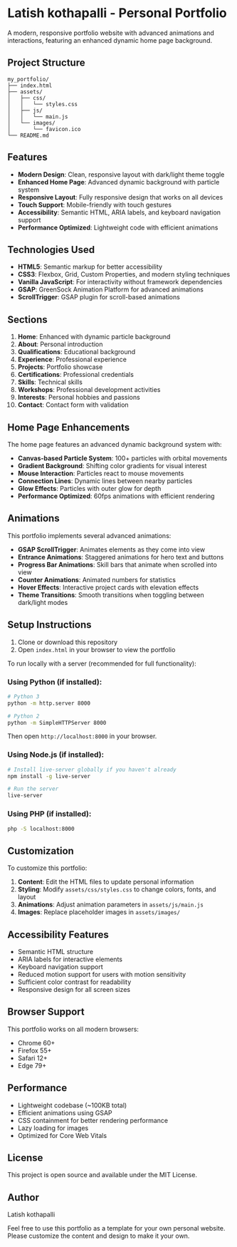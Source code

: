 # Latish kothapalli - Personal Portfolio

A modern, responsive portfolio website with advanced animations and interactions, featuring an enhanced dynamic home page background.

## Project Structure

```
my_portfolio/
├── index.html
├── assets/
│   ├── css/
│   │   └── styles.css
│   ├── js/
│   │   └── main.js
│   └── images/
│       └── favicon.ico
└── README.md
```

## Features

- **Modern Design**: Clean, responsive layout with dark/light theme toggle
- **Enhanced Home Page**: Advanced dynamic background with particle system
- **Responsive Layout**: Fully responsive design that works on all devices
- **Touch Support**: Mobile-friendly with touch gestures
- **Accessibility**: Semantic HTML, ARIA labels, and keyboard navigation support
- **Performance Optimized**: Lightweight code with efficient animations

## Technologies Used

- **HTML5**: Semantic markup for better accessibility
- **CSS3**: Flexbox, Grid, Custom Properties, and modern styling techniques
- **Vanilla JavaScript**: For interactivity without framework dependencies
- **GSAP**: GreenSock Animation Platform for advanced animations
- **ScrollTrigger**: GSAP plugin for scroll-based animations

## Sections

1. **Home**: Enhanced with dynamic particle background
2. **About**: Personal introduction
3. **Qualifications**: Educational background
4. **Experience**: Professional experience
5. **Projects**: Portfolio showcase
6. **Certifications**: Professional credentials
7. **Skills**: Technical skills
8. **Workshops**: Professional development activities
9. **Interests**: Personal hobbies and passions
10. **Contact**: Contact form with validation

## Home Page Enhancements

The home page features an advanced dynamic background system with:

- **Canvas-based Particle System**: 100+ particles with orbital movements
- **Gradient Background**: Shifting color gradients for visual interest
- **Mouse Interaction**: Particles react to mouse movements
- **Connection Lines**: Dynamic lines between nearby particles
- **Glow Effects**: Particles with outer glow for depth
- **Performance Optimized**: 60fps animations with efficient rendering

## Animations

This portfolio implements several advanced animations:

- **GSAP ScrollTrigger**: Animates elements as they come into view
- **Entrance Animations**: Staggered animations for hero text and buttons
- **Progress Bar Animations**: Skill bars that animate when scrolled into view
- **Counter Animations**: Animated numbers for statistics
- **Hover Effects**: Interactive project cards with elevation effects
- **Theme Transitions**: Smooth transitions when toggling between dark/light modes

## Setup Instructions

1. Clone or download this repository
2. Open `index.html` in your browser to view the portfolio

To run locally with a server (recommended for full functionality):

### Using Python (if installed):
```bash
# Python 3
python -m http.server 8000

# Python 2
python -m SimpleHTTPServer 8000
```

Then open `http://localhost:8000` in your browser.

### Using Node.js (if installed):
```bash
# Install live-server globally if you haven't already
npm install -g live-server

# Run the server
live-server
```

### Using PHP (if installed):
```bash
php -S localhost:8000
```

## Customization

To customize this portfolio:

1. **Content**: Edit the HTML files to update personal information
2. **Styling**: Modify `assets/css/styles.css` to change colors, fonts, and layout
3. **Animations**: Adjust animation parameters in `assets/js/main.js`
4. **Images**: Replace placeholder images in `assets/images/`

## Accessibility Features

- Semantic HTML structure
- ARIA labels for interactive elements
- Keyboard navigation support
- Reduced motion support for users with motion sensitivity
- Sufficient color contrast for readability
- Responsive design for all screen sizes

## Browser Support

This portfolio works on all modern browsers:
- Chrome 60+
- Firefox 55+
- Safari 12+
- Edge 79+

## Performance

- Lightweight codebase (~100KB total)
- Efficient animations using GSAP
- CSS containment for better rendering performance
- Lazy loading for images
- Optimized for Core Web Vitals

## License

This project is open source and available under the MIT License.

## Author

Latish kothapalli

Feel free to use this portfolio as a template for your own personal website. Please customize the content and design to make it your own.
